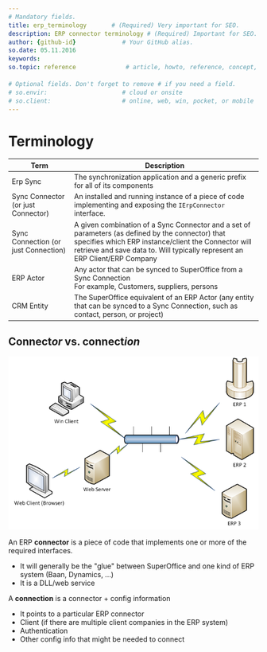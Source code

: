 ```yaml
---
# Mandatory fields.
title: erp_terminology       # (Required) Very important for SEO.
description: ERP connector terminology # (Required) Important for SEO.
author: {github-id}             # Your GitHub alias.
so.date: 05.11.2016
keywords:
so.topic: reference              # article, howto, reference, concept, guide

# Optional fields. Don't forget to remove # if you need a field.
# so.envir:                     # cloud or onsite
# so.client:                    # online, web, win, pocket, or mobile
---
```


# Terminology

| Term | Description |
|---|---|
| Erp Sync | The synchronization application and a generic prefix for all of its components |
| Sync Connector (or just Connector) | An installed and running instance of a piece of code implementing and exposing the `IErpConnector` interface. |
| Sync Connection (or just Connection) | A given combination of a Sync Connector and a set of parameters (as defined by the connector) that specifies which ERP instance/client the Connector will retrieve and save data to. Will typically represent an ERP Client/ERP Company |
| ERP Actor | Any actor that can be synced to SuperOffice from a Sync Connection<br>For example, Customers, suppliers, persons |
| CRM Entity | The SuperOffice equivalent of an ERP Actor (any entity that can be synced to a Sync Connection, such as contact, person, or project) |

## Connect*or* vs. connect*ion*

![components][img1]

An ERP **connector** is a piece of code that implements one or more of the required interfaces.

* It will generally be the "glue" between SuperOffice and one kind of ERP system (Baan, Dynamics, ...)
* It is a DLL/web service

A **connection** is a connector + config information

* It points to a particular ERP connector
* Client (if there are multiple client companies in the ERP system)
* Authentication
* Other config info that might be needed to connect

<!-- Referenced images -->
[img1]: media/components.png
